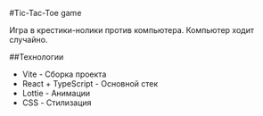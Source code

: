 #Tic-Tac-Toe game

Игра в крестики-нолики против компьютера. Компьютер ходит случайно.

##Технологии
- Vite - Сборка проекта
- React + TypeScript - Основной стек
- Lottie - Анимации
- CSS - Стилизация
